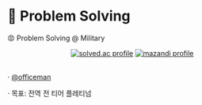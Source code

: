 # 🧠 Problem Solving

😡 Problem Solving @ Military

<div align="center">
	<a href="https://solved.ac/officeman" target="_blank"><img src="http://mazassumnida.wtf/api/v2/generate_badge?boj=officeman" alt="solved.ac profile"/></a>
	<a href="https://solved.ac/officeman" target="_blank"><img src="http://mazandi.herokuapp.com/api?handle=officeman" alt="mazandi profile"/></a>
</div>
<br />
<p>&middot;&nbsp;<a href="https://solved.ac/officeman" target="_blank">@officeman</a></p>
<p>&middot;&nbsp;목표: 전역 전 티어 플레티넘</p>